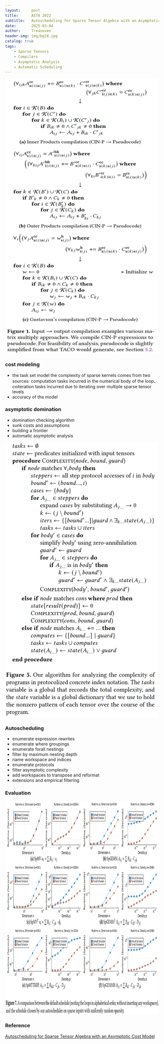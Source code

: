 ```yaml
---
layout:     post
title:      ASTA 2022
subtitle:   Autoscheduling for Sparse Tensor Algebra with an Asymptotic Cost Model
date:       2025-03-04
author:     Treaseven
header-img: img/bg18.jpg
catalog: true
tags:
    - Sparse Tensors
    - Compilers
    - Asymptotic Analysis
    - Automatic Scheduling
---
```



<img width="500" height="900" src="../img/post-asta-example.png"/>


### cost modeling
- the task set model
the complexity of sparse kernels comes from two sources: computation tasks incurred in the numerical body of the loop、coiteration tasks incurred due to iterating over multiple sparse tensor levels
- accuracy of the model


### asymptotic domination
- domination checking algorithm
- sunk costs and assumptions
- building a frontier
- automatic asymptotic analysis


<img width="500" height="900" src="../img/post-asta-algorithm.png"/>


### Autoscheduling
- enumerate expression rewrites
- enumerate where groupings
- enumerate forall nestings
- filter by maximum nesting depth
- name workspace and indices
- enumerate protocols
- filter asymptotic complexity
- add workspaces to transpose and reformat
- extensions and empirical filtering




### Evaluation 

<img width="1000" height="700" src="../img/post-asta-comparison.png"/>




### Reference
[Autoscheduling for Sparse Tensor Algebra with an Asymptotic Cost Model](https://dl.acm.org/doi/pdf/10.1145/3519939.3523442)
